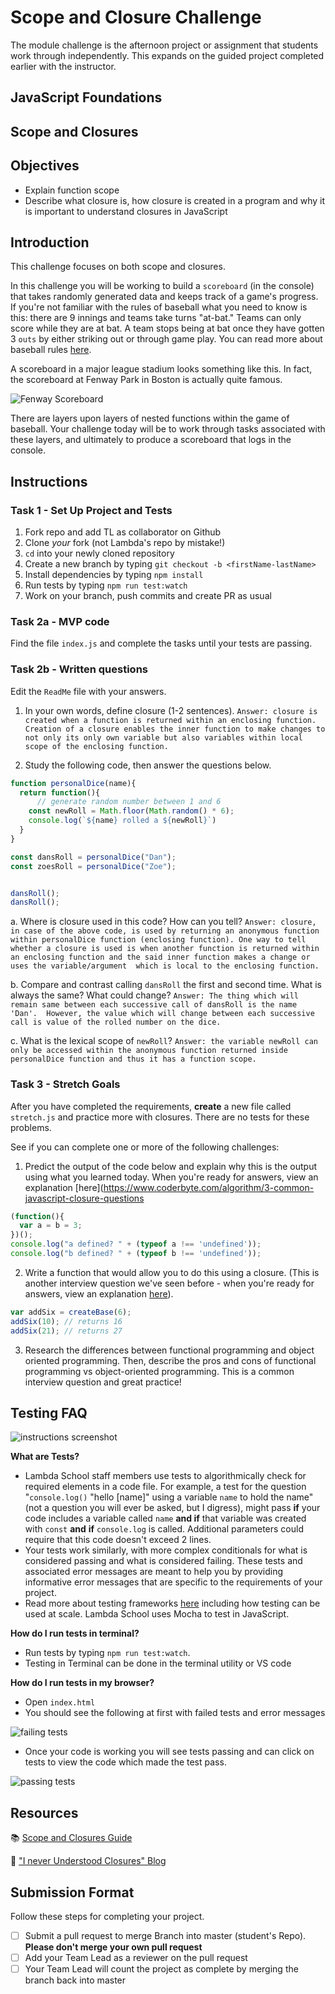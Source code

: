 # Scope and Closure Challenge

The module challenge is the afternoon project or assignment that students work through independently. This expands on the guided project completed earlier with the instructor.

## JavaScript Foundations

## Scope and Closures

## Objectives

- Explain function scope
- Describe what closure is, how closure is created in a program and why it is important to understand closures in JavaScript  

## Introduction

This challenge focuses on both scope and closures.

In this challenge you will be working to build a `scoreboard` (in the console) that takes randomly generated data and keeps track of a game's progress. If you're not familiar with the rules of baseball what you need to know is this: there are 9 innings and teams take turns "at-bat." Teams can only score while they are at bat. A team stops being at bat once they have gotten 3 `outs` by either striking out or through game play. You can read more about baseball rules [here](https://www.rulesofsport.com/sports/baseball.html).

A scoreboard in a major league stadium looks something like this. In fact, the scoreboard at Fenway Park in Boston is actually quite famous. 

![Fenway Scoreboard](https://storage.googleapis.com/afs-prod/media/media:e959506330fd4e5890023c93cfbaac55/800.jpeg)

There are layers upon layers of nested functions within the game of baseball. Your challenge today will be to work through tasks associated with these layers, and ultimately to produce a scoreboard that logs in the console.

## Instructions

### Task 1 - Set Up Project and Tests

1. Fork repo and add TL as collaborator on Github
2. Clone _your_ fork (not Lambda's repo by mistake!)
3. `cd` into your newly cloned repository
1. Create a new branch by typing `git checkout -b <firstName-lastName>`
4. Install dependencies by typing `npm install`
5. Run tests by typing `npm run test:watch`
6. Work on your branch, push commits and create PR as usual

### Task 2a - MVP code

Find the file `index.js` and complete the tasks until your tests are passing.

### Task 2b - Written questions

Edit the `ReadMe` file with your answers.

1. In your own words, define closure (1-2 sentences).
`Answer: closure is created when a function is returned within an enclosing function. 
Creation of a closure enables the inner function to make changes to not only its only own variable but also variables within local scope of the enclosing function.` 

2. Study the following code, then answer the questions below.

```js
function personalDice(name){
  return function(){
      // generate random number between 1 and 6
    const newRoll = Math.floor(Math.random() * 6);
    console.log(`${name} rolled a ${newRoll}`)
  }
}

const dansRoll = personalDice("Dan");
const zoesRoll = personalDice("Zoe");


dansRoll();
dansRoll();
```

a. Where is closure used in this code? How can you tell?
`Answer: closure, in case of the above code, is used by returning an anonymous function within personalDice function (enclosing function).
One way to tell whether a closure is used is when another function is returned within an enclosing function and the said inner function makes a change or uses the variable/argument 
which is local to the enclosing function. `

b. Compare and contrast calling `dansRoll` the first and second time. What is always the same? What could change?
`Answer: The thing which will remain same between each successive call of dansRoll is the name 'Dan'. 
However, the value which will change between each successive call is value of the rolled number on the dice. `

c. What is the lexical scope of `newRoll`? 
`Answer: the variable newRoll can only be accessed within the anonymous function returned inside personalDice function and thus it has a function scope. `

### Task 3 - Stretch Goals

After you have completed the requirements, **create** a new file called `stretch.js` and practice more with closures. There are no tests for these problems.

See if you can complete one or more of the following challenges:

1. Predict the output of the code below and explain why this is the output using what you learned today. When you're ready for answers, view an explanation [here](https://www.coderbyte.com/algorithm/3-common-javascript-closure-questions

```js
(function(){
  var a = b = 3;
})();
console.log("a defined? " + (typeof a !== 'undefined'));
console.log("b defined? " + (typeof b !== 'undefined'));
```

2. Write a function that would allow you to do this using a closure. (This is another interview question we've seen before - when you're ready for answers, view an explanation [here](https://www.coderbyte.com/algorithm/3-common-javascript-closure-questions)).

```js
var addSix = createBase(6);
addSix(10); // returns 16
addSix(21); // returns 27
```

3. Research the differences between functional programming and object oriented programming. Then, describe the pros and cons of functional programming vs object-oriented programming. This is a common interview question and great practice!

## Testing FAQ

<img alt='instructions screenshot' src='assets/instructions.png'>

**What are Tests?**

- Lambda School staff members use tests to algorithmically check for required elements in a code file. For example, a test for the question "`console.log()` "hello [name]" using a variable `name` to hold the name" (not a question you will ever be asked, but I digress), might pass **if** your code includes a variable called `name` **and if** that variable was created with `const` **and** **if** `console.log` is called. Additional parameters could require that this code doesn't exceed 2 lines.
- Your tests work similarly, with more complex conditionals for what is considered passing and what is considered failing. These tests and associated error messages are meant to help you by providing informative error messages that are specific to the requirements of your project.
- Read more about testing frameworks [here](https://blog.bitsrc.io/top-javascript-testing-frameworks-in-demand-for-2019-90c76e7777e9) including how testing can be used at scale. Lambda School uses Mocha to test in JavaScript.

**How do I run tests in terminal?**

- Run tests by typing `npm run test:watch`.
- Testing in Terminal can be done in the terminal utility or VS code

**How do I run tests in my browser?**

- Open `index.html`
- You should see the following at first with failed tests and error messages

<img alt='failing tests' src='assets/FailingTests.png'> 

- Once your code is working you will see tests passing and can click on tests to view the code which made the test pass.

<img alt='passing tests' src='assets/PassingTests.png'> 

## Resources

📚 [Scope and Closures Guide](https://css-tricks.com/javascript-scope-closures/)

🧠 ["I never Understood Closures" Blog](https://medium.com/dailyjs/i-never-understood-javascript-closures-9663703368e8)

## Submission Format

Follow these steps for completing your project.

- [ ] Submit a pull request to merge <firstName-lastName> Branch into master (student's  Repo). **Please don't merge your own pull request**
- [ ] Add your Team Lead as a reviewer on the pull request
- [ ] Your Team Lead will count the project as complete by merging the branch back into master
